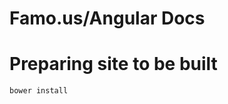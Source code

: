 Famo.us/Angular Docs
=======================

<h1>Preparing site to be built</h1>
<p>
  <code>bower install</code>
</p>
